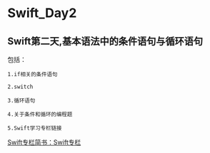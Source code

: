 # Swift_Day2
## Swift第二天,基本语法中的条件语句与循环语句

包括：

	1.if相关的条件语句

	2.switch

	3.循环语句

	4.关于条件和循环的编程题

    5.Swift学习专栏链接


[Swift专栏简书：Swift专栏](http://www.jianshu.com/nb/8795601)


